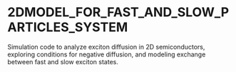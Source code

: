 # 2DMODEL_FOR_FAST_AND_SLOW_PARTICLES_SYSTEM
Simulation code to analyze exciton diffusion in 2D semiconductors, exploring conditions for negative diffusion, and modeling exchange between fast and slow exciton states.
